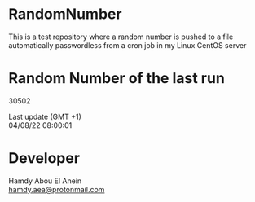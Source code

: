 # RandomNumber    
This is a test repository where a random number is pushed to a file automatically passwordless from a cron job in my Linux CentOS server    
# Random Number of the last run   
30502
      
Last update (GMT +1)    
04/08/22 08:00:01
# Developer    
Hamdy Abou El Anein   
hamdy.aea@protonmail.com
